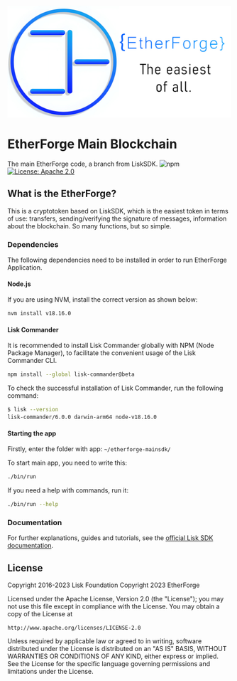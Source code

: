 ![Logo](./docs/easiest-main.jpg)

# EtherForge Main Blockchain
The main EtherForge code, a branch from LiskSDK.
![npm](https://img.shields.io/badge/etherforge_1.0-beta-orange)
[![License: Apache 2.0](https://img.shields.io/badge/License-Apache%202.0-blue.svg)](http://www.apache.org/licenses/LICENSE-2.0)

## What is the EtherForge?
This is a cryptotoken based on LiskSDK, which is the easiest token in terms of use: transfers, sending/verifying the signature of messages, information about the blockchain. So many functions, but so simple.

### Dependencies
The following dependencies need to be installed in order to run EtherForge Application.

#### Node.js
If you are using NVM, install the correct version as shown below:

```sh
nvm install v18.16.0
```
#### Lisk Commander
It is recommended to install Lisk Commander globally with NPM (Node Package Manager), to facilitate the convenient usage of the Lisk Commander CLI.

```sh
npm install --global lisk-commander@beta
```

To check the successful installation of Lisk Commander, run the following command:

```sh
$ lisk --version
lisk-commander/6.0.0 darwin-arm64 node-v18.16.0
```

#### Starting the app
Firstly, enter the folder with app: `~/etherforge-mainsdk/`

To start main app, you need to write this: 

```sh
./bin/run 
```

If you need a help with commands, run it: 

```sh
./bin/run --help
```

### Documentation 
For further explanations, guides and tutorials, see the [official Lisk SDK documentation](https://lisk.com/documentation/lisk-sdk/v6).

## License

Copyright 2016-2023 Lisk Foundation
Copyright 2023 EtherForge


Licensed under the Apache License, Version 2.0 (the "License");
you may not use this file except in compliance with the License.
You may obtain a copy of the License at

    http://www.apache.org/licenses/LICENSE-2.0

Unless required by applicable law or agreed to in writing, software
distributed under the License is distributed on an "AS IS" BASIS,
WITHOUT WARRANTIES OR CONDITIONS OF ANY KIND, either express or implied.
See the License for the specific language governing permissions and
limitations under the License.
